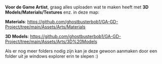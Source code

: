 **Voor de Game Artist**, graag alles uploaden wat te maken heeft met **3D Models/Materials/Textures** enz. in deze map: 

**Materials**: https://github.com/ghostbusterbob1/GA-GD-Project/tree/main/Assets/Arts/Materials

**3D Models**: https://github.com/ghostbusterbob1/GA-GD-Project/tree/main/Assets/Arts/3D%20Models

Als er nog meer folders nodig zijn kan je deze gewoon aanmaken door een folder uit je windows explorer erin te slepen
:)
